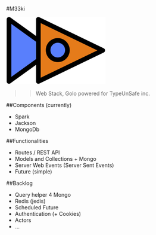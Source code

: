#M33ki

![BB](meekilogo.png)

>>Web Stack, Golo powered for TypeUnSafe inc.

##Components (currently)

- Spark
- Jackson
- MongoDb

##Functionalities

- Routes / REST API
- Models and Collections + Mongo
- Server Web Events (Server Sent Events)
- Future (simple)

##Backlog

- Query helper 4 Mongo
- Redis (jedis)
- Scheduled Future
- Authentication (+ Cookies)
- Actors
- ...
